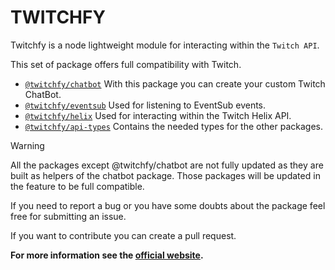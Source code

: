 # TWITCHFY

Twitchfy is a node lightweight module for interacting within the `Twitch API`. 

This set of package offers full compatibility with Twitch.

* [`@twitchfy/chatbot`](/packages/chatbot/) With this package you can create your custom Twitch ChatBot.
* [`@twitchfy/eventsub`](/packages/eventsub) Used for listening to EventSub events.
* [`@twitchfy/helix`](/packages/helix) Used for interacting within the Twitch Helix API.
* [`@twitchfy/api-types`](/packages/api-types) Contains the needed types for the other packages.

> [!WARNING]
> All the packages except @twitchfy/chatbot are not fully updated as they are built as helpers of the chatbot package. Those packages will be updated in the feature to be full compatible.

If you need to report a bug or you have some doubts about the package feel free for submitting an issue.

If you want to contribute you can create a pull request.

**For more information see the [official website](https://twitchfy-docs.vercel.app).**

